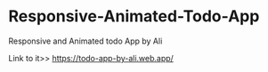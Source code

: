 # Responsive-Animated-Todo-App
Responsive and Animated todo App by Ali

Link to it>>
https://todo-app-by-ali.web.app/
